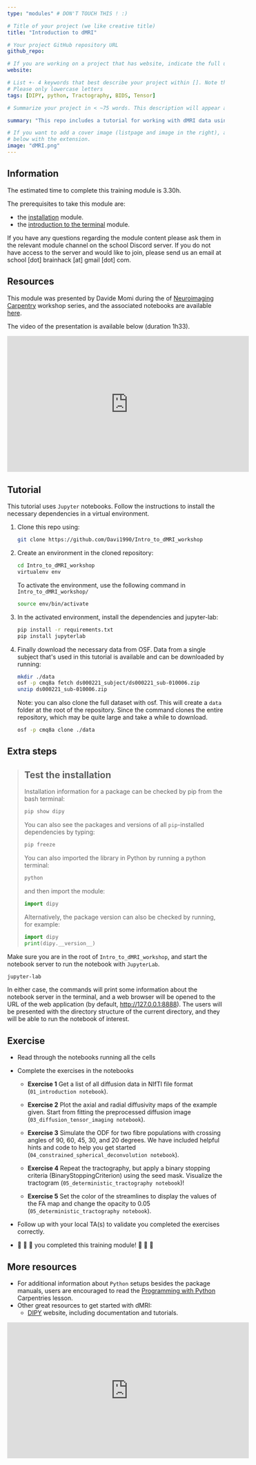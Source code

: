 ```yaml
---
type: "modules" # DON'T TOUCH THIS ! :)

# Title of your project (we like creative title)
title: "Introduction to dMRI"

# Your project GitHub repository URL
github_repo:

# If you are working on a project that has website, indicate the full url including "https://" below or leave it empty.
website:

# List +- 4 keywords that best describe your project within []. Note that the project summary also involves a number of key words. Those are listed on top of the [github repository](https://github.com/PSY6983-2021/project_template), click `manage topics`.
# Please only lowercase letters
tags: [DIPY, python, Tractography, BIDS, Tensor]

# Summarize your project in < ~75 words. This description will appear at the top of your page and on the list page with other projects..

summary: "This repo includes a tutorial for working with dMRI data using DIPY"

# If you want to add a cover image (listpage and image in the right), add it to your directory and indicate the name
# below with the extension.
image: "dMRI.png"
---
```

<!-- This is an html comment and this won't appear in the rendered page. You are now editing the "content" area, the core of your description. Everything that you can do in markdown is allowed below. We added a couple of comments to guide your through documenting your progress. -->

## Information

The estimated time to complete this training module is 3.30h.

The prerequisites to take this module are:
 * the [installation](/modules/installation) module.
 * the [introduction to the terminal](/modules/introduction_to_terminal) module.
 
If you have any questions regarding the module content please ask them in the relevant module channel on the school Discord server. If you do not have access to the server and would like to join, please send us an email at school [dot] brainhack [at] gmail [dot] com.

## Resources
This module was presented by Davide Momi during the of [Neuroimaging Carpentry](https://conp-pcno-training.github.io/neuroimaging-carpentry/) workshop series, and the associated notebooks are available [here](https://github.com/Davi1990/Intro_to_dMRI_workshop).

The video of the presentation is available below (duration 1h33).
<iframe width="560" height="315" src="https://www.youtube.com/embed/HM3lMplqTM4" title="YouTube video player" frameborder="0" allow="accelerometer; autoplay; clipboard-write; encrypted-media; gyroscope; picture-in-picture; web-share" allowfullscreen></iframe>

## Tutorial
This tutorial uses `Jupyter` notebooks. Follow the instructions to install the necessary dependencies in a virtual environment. 

1. Clone this repo using:

    ```bash
    git clone https://github.com/Davi1990/Intro_to_dMRI_workshop
    ```

2. Create an environment in the cloned repository:

    ```bash
    cd Intro_to_dMRI_workshop
    virtualenv env
    ```

    To activate the environment, use the following command in `Intro_to_dMRI_workshop/`

    ```bash
    source env/bin/activate
    ```

3. In the activated environment, install the dependencies and jupyter-lab:

    ```bash
    pip install -r requirements.txt
    pip install jupyterlab
    ```

5. Finally download the necessary data from OSF.
    Data from a single subject that's used in this tutorial is available and can be downloaded by running:

    ```bash
    mkdir ./data
    osf -p cmq8a fetch ds000221_subject/ds000221_sub-010006.zip
    unzip ds000221_sub-010006.zip
    ```

   Note: you can also clone the full dataset with osf. This will create a `data` folder at the root of the repository. Since the command clones the entire repository, which may be quite large and
   take a while to download.
    ```bash
    osf -p cmq8a clone ./data
    ```

## Extra steps

> ## Test the installation
>
> Installation information for a package can be checked by pip from the bash terminal:
> ```bash
> pip show dipy
> ```
>
> You can also see the packages and versions of all `pip`-installed dependencies
> by typing:
> ```bash
> pip freeze
> ```
>
> You can also imported the library in Python by
> running a python terminal:
> ```bash
> python
> ```
> and then import the module:
> ```python
> import dipy
> ```
>
> Alternatively, the package version can also be checked by running, for example:
> ```python
> import dipy
> print(dipy.__version__)
> ```
>

Make sure you are in the root of `Intro_to_dMRI_workshop`, and start the notebook server to run the notebook with `JupyterLab`.
```bash
jupyter-lab
```

In either case, the commands will print some information about the notebook
server in the terminal, and a web browser will be opened to the URL of the web
application (by default, http://127.0.0.1:8888). The users will be presented with
the directory structure of the current directory, and they will be able to run
the notebook of interest.

## Exercise

 * Read through the notebooks running all the cells

 * Complete the exercises in the notebooks

    * **Exercise 1** Get a list of all diffusion data in NIfTI file format (`01_introduction notebook`).

    * **Exercise 2** Plot the axial and radial diffusivity maps of the example given. Start from fitting the preprocessed diffusion image (`03_diffusion_tensor_imaging notebook`).

    * **Exercise 3** Simulate the ODF for two fibre populations with crossing angles of 90, 60, 45, 30, and 20 degrees. We have included helpful hints and code to help you get started (`04_constrained_spherical_deconvolution notebook`).

    * **Exercise 4** Repeat the tractography, but apply a binary stopping criteria (BinaryStoppingCriterion) using the seed mask. Visualize the tractogram (`05_deterministic_tractography notebook`)!

    * **Exercise 5** Set the color of the streamlines to display the values of the FA map and change the opacity to 0.05 (`05_deterministic_tractography notebook`).

 * Follow up with your local TA(s) to validate you completed the exercises correctly.
 * :tada: :tada: :tada: you completed this training module! :tada: :tada: :tada:

 ## More resources

- For additional information about `Python` setups besides the package manuals, users are encouraged to read the [Programming with Python](https://swcarpentry.github.io/python-novice-inflammation/) Carpentries lesson.
 - Other great resources to get started with dMRI:
    -  [DIPY](https://dipy.org/) website, including documentation and tutorials.

<iframe width="560" height="315" src="https://www.youtube.com/embed/7Bl38jfBJu0" title="YouTube video player" frameborder="0" allow="accelerometer; autoplay; clipboard-write; encrypted-media; gyroscope; picture-in-picture; web-share" allowfullscreen></iframe>
